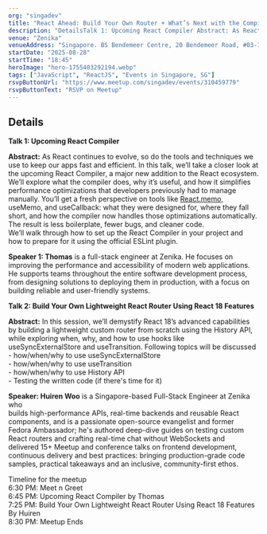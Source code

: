 ```yaml
---
org: "singadev"
title: "React Ahead: Build Your Own Router + What’s Next with the Compiler"
description: "DetailsTalk 1: Upcoming React Compiler Abstract: As React continues to evolve, so do the tools and techniques we use to keep our apps fast and efficient. In thi"
venue: "Zenika"
venueAddress: "Singapore. BS Bendemeer Centre, 20 Bendemeer Road, #03-10 Singapore 339914 · Singapore"
startDate: "2025-08-28"
startTime: "18:45"
heroImage: "hero-1755403292194.webp"
tags: ["JavaScript", "ReactJS", "Events in Singapore, SG"]
rsvpButtonUrl: "https://www.meetup.com/singadev/events/310459779"
rsvpButtonText: "RSVP on Meetup"
---
```


## Details

**Talk 1: Upcoming React Compiler**

**Abstract:** As React continues to evolve, so do the tools and techniques we use to keep our apps fast and efficient. In this talk, we’ll take a closer look at the upcoming React Compiler, a major new addition to the React ecosystem.  
We’ll explore what the compiler does, why it’s useful, and how it simplifies performance optimizations that developers previously had to manage manually. You’ll get a fresh perspective on tools like [React.memo,](http://React.memo,) useMemo, and useCallback: what they were designed for, where they fall short, and how the compiler now handles those optimizations automatically. The result is less boilerplate, fewer bugs, and cleaner code.  
We’ll walk through how to set up the React Compiler in your project and how to prepare for it using the official ESLint plugin.

**Speaker 1: Thomas** is a full-stack engineer at Zenika. He focuses on improving the performance and accessibility of modern web applications. He supports teams throughout the entire software development process, from designing solutions to deploying them in production, with a focus on building reliable and user-friendly systems.

**Talk 2: Build Your Own Lightweight React Router Using React 18 Features**

**Abstract:** In this session, we’ll demystify React 18’s advanced capabilities by building a lightweight custom router from scratch using the History API, while exploring when, why, and how to use hooks like useSyncExternalStore and useTransition. Following topics will be discussed  
\- how/when/why to use useSyncExternalStore  
\- how/when/why to use useTransition  
\- how/when/why to use History API  
\- Testing the written code (if there's time for it)

**Speaker: Huiren Woo** is a Singapore-based Full-Stack Engineer at Zenika who  
builds high-performance APIs, real-time backends and reusable React  
components, and is a passionate open-source evangelist and former  
Fedora Ambassador; he's authored deep-dive guides on testing custom  
React routers and crafting real-time chat without WebSockets and  
delivered 15+ Meetup and conference talks on frontend development,  
continuous delivery and best practices: bringing production-grade code  
samples, practical takeaways and an inclusive, community-first ethos.

Timeline for the meetup  
6:30 PM: Meet n Greet  
6:45 PM: Upcoming React Compiler by Thomas  
7:25 PM: Build Your Own Lightweight React Router Using React 18 Features By Huiren  
8:30 PM: Meetup Ends